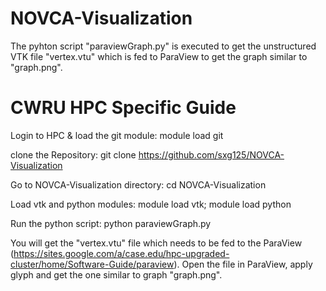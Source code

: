 # NOVCA-Visualization

The pyhton script "paraviewGraph.py" is executed to get the unstructured VTK file "vertex.vtu" which is fed to ParaView to get the graph similar to "graph.png".

# CWRU HPC Specific Guide
Login to HPC & load the git module:
module load git

clone the Repository:
git clone https://github.com/sxg125/NOVCA-Visualization

Go to NOVCA-Visualization directory:
cd NOVCA-Visualization

Load vtk and python modules:
module load vtk; module load python

Run the python script:
python paraviewGraph.py

You will get the "vertex.vtu" file which needs to be fed to the ParaView (https://sites.google.com/a/case.edu/hpc-upgraded-cluster/home/Software-Guide/paraview). Open the file in ParaView, apply glyph and get the one similar to graph "graph.png".
